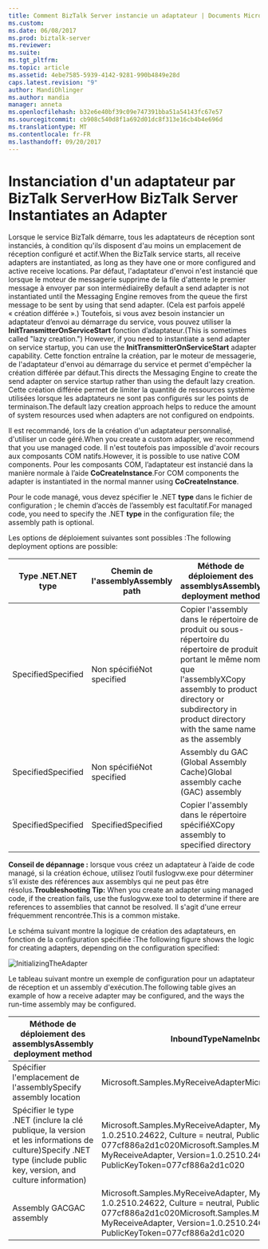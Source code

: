```yaml
---
title: Comment BizTalk Server instancie un adaptateur | Documents Microsoft
ms.custom: 
ms.date: 06/08/2017
ms.prod: biztalk-server
ms.reviewer: 
ms.suite: 
ms.tgt_pltfrm: 
ms.topic: article
ms.assetid: 4ebe7585-5939-4142-9281-990b4849e28d
caps.latest.revision: "9"
author: MandiOhlinger
ms.author: mandia
manager: anneta
ms.openlocfilehash: b32e6e40bf39c09e747391bba51a54143fc67e57
ms.sourcegitcommit: cb908c540d8f1a692d01dc8f313e16cb4b4e696d
ms.translationtype: MT
ms.contentlocale: fr-FR
ms.lasthandoff: 09/20/2017
---
```

# <a name="how-biztalk-server-instantiates-an-adapter"></a><span data-ttu-id="29861-102">Instanciation d'un adaptateur par BizTalk Server</span><span class="sxs-lookup"><span data-stu-id="29861-102">How BizTalk Server Instantiates an Adapter</span></span>
<span data-ttu-id="29861-103">Lorsque le service BizTalk démarre, tous les adaptateurs de réception sont instanciés, à condition qu'ils disposent d'au moins un emplacement de réception configuré et actif.</span><span class="sxs-lookup"><span data-stu-id="29861-103">When the BizTalk service starts, all receive adapters are instantiated, as long as they have one or more configured and active receive locations.</span></span> <span data-ttu-id="29861-104">Par défaut, l'adaptateur d'envoi n'est instancié que lorsque le moteur de messagerie supprime de la file d'attente le premier message à envoyer par son intermédiaire</span><span class="sxs-lookup"><span data-stu-id="29861-104">By default a send adapter is not instantiated until the Messaging Engine removes from the queue the first message to be sent by using that send adapter.</span></span> <span data-ttu-id="29861-105">(Cela est parfois appelé « création différée ».) Toutefois, si vous avez besoin instancier un adaptateur d’envoi au démarrage du service, vous pouvez utiliser la **InitTransmitterOnServiceStart** fonction d’adaptateur.</span><span class="sxs-lookup"><span data-stu-id="29861-105">(This is sometimes called "lazy creation.") However, if you need to instantiate a send adapter on service startup, you can use the **InitTransmitterOnServiceStart** adapter capability.</span></span> <span data-ttu-id="29861-106">Cette fonction entraîne la création, par le moteur de messagerie, de l'adaptateur d'envoi au démarrage du service et permet d'empêcher la création différée par défaut.</span><span class="sxs-lookup"><span data-stu-id="29861-106">This directs the Messaging Engine to create the send adapter on service startup rather than using the default lazy creation.</span></span> <span data-ttu-id="29861-107">Cette création différée permet de limiter la quantité de ressources système utilisées lorsque les adaptateurs ne sont pas configurés sur les points de terminaison.</span><span class="sxs-lookup"><span data-stu-id="29861-107">The default lazy creation approach helps to reduce the amount of system resources used when adapters are not configured on endpoints.</span></span>  
  
 <span data-ttu-id="29861-108">Il est recommandé, lors de la création d'un adaptateur personnalisé, d'utiliser un code géré.</span><span class="sxs-lookup"><span data-stu-id="29861-108">When you create a custom adapter, we recommend that you use managed code.</span></span> <span data-ttu-id="29861-109">Il n'est toutefois pas impossible d'avoir recours aux composants COM natifs.</span><span class="sxs-lookup"><span data-stu-id="29861-109">However, it is possible to use native COM components.</span></span> <span data-ttu-id="29861-110">Pour les composants COM, l’adaptateur est instancié dans la manière normale à l’aide **CoCreateInstance**.</span><span class="sxs-lookup"><span data-stu-id="29861-110">For COM components the adapter is instantiated in the normal manner using **CoCreateInstance**.</span></span>  
  
 <span data-ttu-id="29861-111">Pour le code managé, vous devez spécifier le .NET **type** dans le fichier de configuration ; le chemin d’accès de l’assembly est facultatif.</span><span class="sxs-lookup"><span data-stu-id="29861-111">For managed code, you need to specify the .NET **type** in the configuration file; the assembly path is optional.</span></span>  
  
 <span data-ttu-id="29861-112">Les options de déploiement suivantes sont possibles :</span><span class="sxs-lookup"><span data-stu-id="29861-112">The following deployment options are possible:</span></span>  
  
|<span data-ttu-id="29861-113">Type .NET</span><span class="sxs-lookup"><span data-stu-id="29861-113">.NET type</span></span>|<span data-ttu-id="29861-114">Chemin de l'assembly</span><span class="sxs-lookup"><span data-stu-id="29861-114">Assembly path</span></span>|<span data-ttu-id="29861-115">Méthode de déploiement des assemblys</span><span class="sxs-lookup"><span data-stu-id="29861-115">Assembly deployment method</span></span>|  
|---------------|-------------------|--------------------------------|  
|<span data-ttu-id="29861-116">Specified</span><span class="sxs-lookup"><span data-stu-id="29861-116">Specified</span></span>|<span data-ttu-id="29861-117">Non spécifié</span><span class="sxs-lookup"><span data-stu-id="29861-117">Not specified</span></span>|<span data-ttu-id="29861-118">Copier l'assembly dans le répertoire de produit ou sous-répertoire du répertoire de produit portant le même nom que l'assembly</span><span class="sxs-lookup"><span data-stu-id="29861-118">XCopy assembly to product directory or subdirectory in product directory with the same name as the assembly</span></span>|  
|<span data-ttu-id="29861-119">Specified</span><span class="sxs-lookup"><span data-stu-id="29861-119">Specified</span></span>|<span data-ttu-id="29861-120">Non spécifié</span><span class="sxs-lookup"><span data-stu-id="29861-120">Not specified</span></span>|<span data-ttu-id="29861-121">Assembly du GAC (Global Assembly Cache)</span><span class="sxs-lookup"><span data-stu-id="29861-121">Global assembly cache (GAC) assembly</span></span>|  
|<span data-ttu-id="29861-122">Specified</span><span class="sxs-lookup"><span data-stu-id="29861-122">Specified</span></span>|<span data-ttu-id="29861-123">Specified</span><span class="sxs-lookup"><span data-stu-id="29861-123">Specified</span></span>|<span data-ttu-id="29861-124">Copier l'assembly dans le répertoire spécifié</span><span class="sxs-lookup"><span data-stu-id="29861-124">XCopy assembly to specified directory</span></span>|  
  
 <span data-ttu-id="29861-125">**Conseil de dépannage :** lorsque vous créez un adaptateur à l’aide de code managé, si la création échoue, utilisez l’outil fuslogvw.exe pour déterminer s’il existe des références aux assemblys qui ne peut pas être résolus.</span><span class="sxs-lookup"><span data-stu-id="29861-125">**Troubleshooting Tip:** When you create an adapter using managed code, if the creation fails, use the fuslogvw.exe tool to determine if there are references to assemblies that cannot be resolved.</span></span> <span data-ttu-id="29861-126">Il s'agit d'une erreur fréquemment rencontrée.</span><span class="sxs-lookup"><span data-stu-id="29861-126">This is a common mistake.</span></span>  
  
 <span data-ttu-id="29861-127">Le schéma suivant montre la logique de création des adaptateurs, en fonction de la configuration spécifiée :</span><span class="sxs-lookup"><span data-stu-id="29861-127">The following figure shows the logic for creating adapters, depending on the configuration specified:</span></span>  
  
 ![](../core/media/initializingtheadapter.gif "InitializingTheAdapter")  
  
 <span data-ttu-id="29861-128">Le tableau suivant montre un exemple de configuration pour un adaptateur de réception et un assembly d'exécution.</span><span class="sxs-lookup"><span data-stu-id="29861-128">The following table gives an example of how a receive adapter may be configured, and the ways the run-time assembly may be configured.</span></span>  
  
|<span data-ttu-id="29861-129">Méthode de déploiement des assemblys</span><span class="sxs-lookup"><span data-stu-id="29861-129">Assembly deployment method</span></span>|<span data-ttu-id="29861-130">InboundTypeName</span><span class="sxs-lookup"><span data-stu-id="29861-130">InboundTypeName</span></span>|<span data-ttu-id="29861-131">InboundAssemblyPath</span><span class="sxs-lookup"><span data-stu-id="29861-131">InboundAssemblyPath</span></span>|  
|--------------------------------|---------------------|-------------------------|  
|<span data-ttu-id="29861-132">Spécifier l'emplacement de l'assembly</span><span class="sxs-lookup"><span data-stu-id="29861-132">Specify assembly location</span></span>|<span data-ttu-id="29861-133">Microsoft.Samples.MyReceiveAdapter</span><span class="sxs-lookup"><span data-stu-id="29861-133">Microsoft.Samples.MyReceiveAdapter</span></span>|<span data-ttu-id="29861-134">C:\MyAdapter\MyAdapter.dll</span><span class="sxs-lookup"><span data-stu-id="29861-134">C:\MyAdapter\MyAdapter.dll</span></span>|  
|<span data-ttu-id="29861-135">Spécifier le type .NET (inclure la clé publique, la version et les informations de culture)</span><span class="sxs-lookup"><span data-stu-id="29861-135">Specify .NET type (include public key, version, and culture information)</span></span>|<span data-ttu-id="29861-136">Microsoft.Samples.MyReceiveAdapter, MyReceiveAdapter, Version = 1.0.2510.24622, Culture = neutral, PublicKeyToken = 077cf886a2d1c020</span><span class="sxs-lookup"><span data-stu-id="29861-136">Microsoft.Samples.MyReceiveAdapter, MyReceiveAdapter, Version=1.0.2510.24622, Culture=neutral, PublicKeyToken=077cf886a2d1c020</span></span>|<span data-ttu-id="29861-137">Néant</span><span class="sxs-lookup"><span data-stu-id="29861-137">N/A</span></span>|  
|<span data-ttu-id="29861-138">Assembly GAC</span><span class="sxs-lookup"><span data-stu-id="29861-138">GAC assembly</span></span>|<span data-ttu-id="29861-139">Microsoft.Samples.MyReceiveAdapter, MyReceiveAdapter, Version = 1.0.2510.24622, Culture = neutral, PublicKeyToken = 077cf886a2d1c020</span><span class="sxs-lookup"><span data-stu-id="29861-139">Microsoft.Samples.MyReceiveAdapter, MyReceiveAdapter, Version=1.0.2510.24622, Culture=neutral, PublicKeyToken=077cf886a2d1c020</span></span>|<span data-ttu-id="29861-140">Néant</span><span class="sxs-lookup"><span data-stu-id="29861-140">N/A</span></span>|